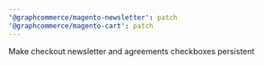 ```yaml
---
'@graphcommerce/magento-newsletter': patch
'@graphcommerce/magento-cart': patch
---
```


Make checkout newsletter and agreements checkboxes persistent
